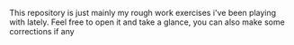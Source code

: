This repository is just mainly my rough work exercises i've been playing with lately.
Feel free to open it and take a glance, you can also make some corrections if any 
